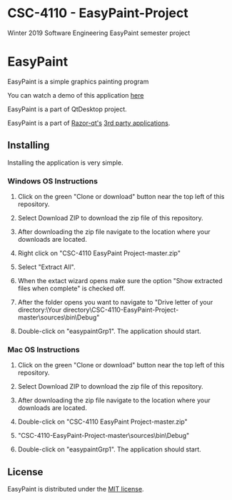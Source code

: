 # CSC-4110 - EasyPaint-Project
Winter 2019 Software Engineering EasyPaint semester project

EasyPaint
=========

EasyPaint is a simple graphics painting program

You can watch a demo of this application [here](www.youtube.com)

EasyPaint is a part of QtDesktop project.

EasyPaint is a part of [Razor-qt's](https://github.com/Razor-qt) [3rd party applications](https://github.com/Razor-qt/razor-qt/wiki/3rd-party-applications).

Installing
----------

Installing the application is very simple.

### Windows OS Instructions

1. Click on the green "Clone or download" button near the top left of this repository.

2. Select Download ZIP to download the zip file of this repository.

3. After downloading the zip file navigate to the location where your downloads are located.

4. Right click on "CSC-4110 EasyPaint Project-master.zip"

5. Select "Extract All". 

6. When the extact wizard opens make sure the option "Show extracted files when complete" is checked off.

7. After the folder opens you want to navigate to "Drive letter of your directory:\Your directory\CSC-4110-EasyPaint-Project-master\sources\bin\Debug"

8. Double-click on "easypaintGrp1". The application should start.

### Mac OS Instructions

1. Click on the green "Clone or download" button near the top left of this repository.

2. Select Download ZIP to download the zip file of this repository.

3. After downloading the zip file navigate to the location where your downloads are located.

4. Double-click on "CSC-4110 EasyPaint Project-master.zip"

5. "CSC-4110-EasyPaint-Project-master\sources\bin\Debug"

6.  Double-click on "easypaintGrp1". The application should start.


License
-------

EasyPaint is distributed under the [MIT license](http://www.opensource.org/licenses/MIT).
